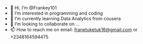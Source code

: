 - 👋 Hi, I’m @Frankey101
- 👀 I’m interested in programming and coding
- 🌱 I’m currently learning Data Analytics from cousera
- 💞️ I’m looking to collaborate on ...
- 📫 How to reach me on email: franetuketuk16@gmail.com or +2348164594475

<!---
Frankey101/Frankey101 is a ✨ special ✨ repository because its `README.md` (this file) appears on your GitHub profile.
You can click the Preview link to take a look at your changes.
--->
